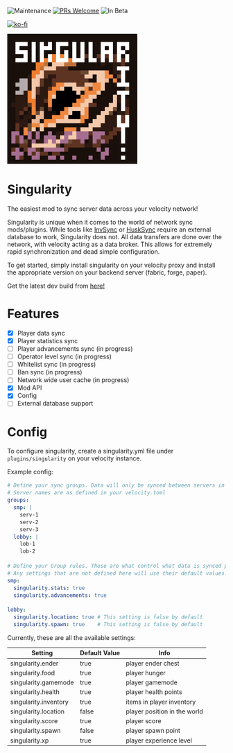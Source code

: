 ![Maintenance](https://img.shields.io/badge/Maintained%3F-yes-green.svg)
[![PRs Welcome](https://img.shields.io/badge/PRs-welcome-brightgreen.svg)](http://makeapullrequest.com)
![In Beta](https://img.shields.io/badge/InBeta-red.svg)

[![ko-fi](https://ko-fi.com/img/githubbutton_sm.svg)](https://ko-fi.com/G2G4DZF4D)

<img src="https://raw.githubusercontent.com/MrNavaStar/Singularity/master/loader-common/src/main/resources/assets/singularity/icon.png" width="300" height="300">


# Singularity
The easiest mod to sync server data across your velocity network!

Singularity is unique when it comes to the world of network sync mods/plugins. While tools like [InvSync](https://github.com/MrNavaStar/InvSync)
or [HuskSync](https://github.com/WiIIiam278/HuskSync) require an external database to work, Singularity does not. All data transfers are done
over the network, with velocity acting as a data broker. This allows for extremely rapid synchronization and dead simple configuration.

To get started, simply install singularity on your velocity proxy and install the appropriate version on your backend server (fabric, forge, paper).

Get the latest dev build from [here!](https://github.com/MrNavaStar/Singularity/actions)

# Features
- [x] Player data sync
- [x] Player statistics sync
- [ ] Player advancements sync (in progress)
- [ ] Operator level sync (in progress)
- [ ] Whitelist sync (in progress)
- [ ] Ban sync (in progress)
- [ ] Network wide user cache (in progress)
- [X] Mod API
- [X] Config
- [ ] External database support

# Config
To configure singularity, create a singularity.yml file under `plugins/singularity` on your velocity instance. 

Example config:
```yml
# Define your sync groups. Data will only be synced between servers in the same group
# Server names are as defined in your velocity.toml
groups:
  smp: |
    serv-1
    serv-2
    serv-3
  lobby: |
    lob-1
    lob-2
    
# Define your Group rules. These are what control what data is synced per server. Mods can add custom rules.
# Any settings that are not defined here will use their default values.
smp:
  singularity.stats: true
  singularity.advancements: true
  
lobby:
  singularity.location: true # This setting is false by default
  singularity.spawn: true    # This setting is false by default
```
Currently, these are all the available settings:

| Setting               | Default Value | Info                         |
|-----------------------|---------------|------------------------------|
| singularity.ender     | true          | player ender chest           |
| singularity.food      | true          | player hunger                |
| singularity.gamemode  | true          | player gamemode              |
| singularity.health    | true          | player health points         |
| singularity.inventory | true          | items in player inventory    |
| singularity.location  | false         | player position in the world |
| singularity.score     | true          | player score                 |
| singularity.spawn     | false         | player spawn point           |                      
| singularity.xp        | true          | player experience level      |